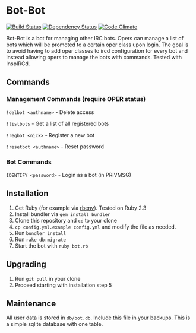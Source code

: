 # Bot-Bot
[![Build Status](https://travis-ci.org/Baelor/bot-bot.svg?branch=master)](https://travis-ci.org/Baelor/bot-bot)
[![Dependency Status](https://gemnasium.com/Baelor/bot-bot.svg)](https://gemnasium.com/Baelor/bot-bot)
[![Code Climate](https://codeclimate.com/github/Baelor/bot-bot/badges/gpa.svg)](https://codeclimate.com/github/Baelor/bot-bot)

Bot-Bot is a bot for managing other IRC bots. Opers can manage a list of bots
which will be promoted to a certain oper class upon login. The goal is to avoid
having to add oper classes to ircd configuration for every bot and instead
allowing opers to manage the bots with commands. Tested with InspIRCd.

## Commands
### Management Commands (require OPER status)
`!delbot <authname>` - Delete access

`!listbots` - Get a list of all registered bots

`!regbot <nick>` - Register a new bot

`!resetbot <authname>` - Reset password

### Bot Commands
`IDENTIFY <password>` - Login as a bot (in PRIVMSG)

## Installation

 1. Get Ruby (for example via [rbenv](https://github.com/rbenv/rbenv)). Tested
    on Ruby 2.3
 2. Install bundler via `gem install bundler`
 3. Clone this repository and `cd` to your clone
 4. `cp config.yml.example config.yml` and modify the file as needed.
 5. Run `bundler install`
 6. Run `rake db:migrate`
 7. Start the bot with `ruby bot.rb`

## Upgrading
 1. Run `git pull` in your clone
 2. Proceed starting with installation step 5

## Maintenance
All user data is stored in `db/bot.db`. Include this file in your backups.
This is a simple sqlite database with one table.
